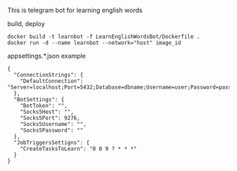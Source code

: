 This is telegram bot for learning english words

build, deploy
```
docker build -t learnbot -f LearnEnglishWordsBot/Dockerfile .
docker run -d --name learnbot --network="host" image_id
```

appsettings.*.json example
```
{
  "ConnectionStrings": {
	"DefaultConnection": "Server=localhost;Port=5432;Database=dbname;Username=user;Password=password"
  },
  "BotSettings": {
    "BotToken": "",
    "Socks5Host": "",
    "Socks5Port": 9276,
    "Socks5Username": "",
    "Socks5Password": ""
  },
  "JobTriggersSettigns": {
    "CreateTasksToLearn": "0 0 9 ? * * *"
  }
}
```
